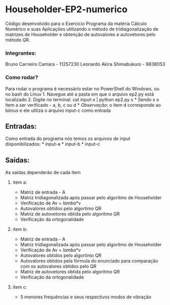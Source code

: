 # Householder-EP2-numerico
Código desenvolvido para o Exercício Programa da matéria Cálculo Numérico e suas Aplicações utilizando o método de tridiagonalização de matrizes de Householder e obtenção de autovalores e autovetores pelo método QR.

### Integrantes:
Bruno Carneiro Camara - 11257230
Leonardo Akira Shimabukuro - 9838053

### Como rodar?
Para rodar o programa é necessário estar no PowerShell do Windows, ou no bash do Linux
    1. Navegue até a pasta em que o arquivo ep2.py está localizado
    2. Digite no terminal: cat input-x | python ep2.py x
        * Sendo x o item a ser verificado - a, b, c ou d
        * *Observação*: o item d corresponde ao bônus e ele utiliza o arquivo input-c como entrada
    
## Entradas:
Como entrada do programa nós temos os arquivos de input disponibilizados:
    * input-a
    * input-b
    * input-c

## Saídas:
As saídas dependerão de cada item
1. item a:
    * Matriz de entrada - A
    * Matriz tridiagonalizada após passar pelo algoritmo de Householder
    * Verificação de Av = _lamba_*v
    * Autovalores obtidos pelo algortimo QR
    * Matriz de autovetores obtida pelo algoritmo QR
    * Verificação da ortogonalidade

2. item b:
    * Matriz de entrada - A
    * Matriz tridiagonalizada após passar pelo algoritmo de Householder
    * Verificação de Av = _lamba_*v
    * Autovalores obtidos pelo algortimo QR
    * Autovalores obtidos pela fórmula do enunciado para comparação com os autovalores obtidos pelo QR
    * Matriz de autovetores obtida pelo algoritmo QR
    * Verificação da ortogonalidade

3. item c:
    * 5 menores frequências e seus respectivos modos de vibração
